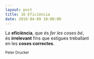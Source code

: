 ```yaml
---
layout: post
title: 16 Eficiència
date: 2016-04-09 10:00:00
---
```


La **eficiència**, que és *fer les coses bé*,<br />
és **irrelevant** fins que estigues treballant<br />
en les **coses correctes**.<br />

<small>Peter Drucker</small>

